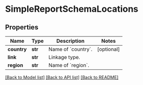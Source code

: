 # SimpleReportSchemaLocations


## Properties
Name | Type | Description | Notes
------------ | ------------- | ------------- | -------------
**country** | **str** | Name of &#x60;country&#x60;. | [optional] 
**link** | **str** | Linkage type. | 
**region** | **str** | Name of &#x60;region&#x60;. | 

[[Back to Model list]](../README.md#documentation-for-models) [[Back to API list]](../README.md#documentation-for-api-endpoints) [[Back to README]](../README.md)


